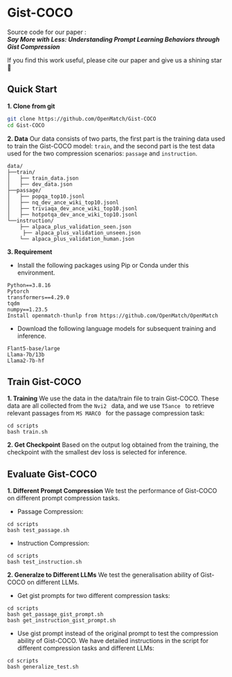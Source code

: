# Gist-COCO

Source code for our paper :  
***Say More with Less: Understanding Prompt Learning Behaviors through Gist Compression***

If you find this work useful, please cite our paper  and give us a shining star 🌟



## Quick Start

**1. Clone from git**

```bash
git clone https://github.com/OpenMatch/Gist-COCO
cd Gist-COCO
```

**2. Data**
Our data consists of two parts, the first part is the training data used to train the Gist-COCO model: `train`, and the second part is the test data used for the two compression scenarios: `passage` and `instruction`.
```
data/
├──train/
│   ├── train_data.json
│   ├── dev_data.json
├──passage/
│   ├── popqa_top10.jsonl
│   ├── nq_dev_ance_wiki_top10.jsonl
│   ├── triviaqa_dev_ance_wiki_top10.jsonl
│   ├── hotpotqa_dev_ance_wiki_top10.jsonl
└──instruction/
    ├── alpaca_plus_validation_seen.json
	 ├── alpaca_plus_validation_unseen.json
    └── alpaca_plus_validation_human.json
```

**3. Requirement**

 * Install the following packages using Pip or Conda under this environment.

```
Python==3.8.16
Pytorch
transformers==4.29.0
tqdm
numpy==1.23.5
Install openmatch-thunlp from https://github.com/OpenMatch/OpenMatch
```

 * Download the following language models for subsequent training and inference.
```
Flant5-base/large
Llama-7b/13b
Llama2-7b-hf
```

## Train Gist-COCO
**1. Training**
We use the data in the data/train file to train Gist-COCO. These data are all collected from the  `Nvi2 ` data, and we use  `T5ance ` to retrieve relevant passages from  `MS MARCO ` for the passage compression task:

```
cd scripts
bash train.sh
```

**2. Get Checkpoint**
Based on the output log obtained from the training, the checkpoint with the smallest dev loss is selected for inference.

## Evaluate Gist-COCO
**1. Different Prompt Compression**
We test the performance of Gist-COCO on different prompt compression tasks.
* Passage Compression:
 
```
cd scripts
bash test_passage.sh
```

* Instruction Compression:
```
cd scripts
bash test_instruction.sh
```

**2. Generalze to Different LLMs**
We test the generalisation ability of Gist-COCO on different LLMs.

* Get gist prompts for two different compression tasks:
```
cd scripts
bash get_passage_gist_prompt.sh
bash get_instruction_gist_prompt.sh
```

*  Use gist prompt instead of the original prompt to test the compression ability of Gist-COCO. We have detailed instructions in the script for different compression tasks and different LLMs:
```
cd scripts
bash generalize_test.sh
```
